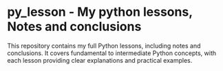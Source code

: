# py_lesson - My python lessons, Notes and conclusions #
This repository contains my full Python lessons, including notes and conclusions.
It covers fundamental to intermediate Python concepts, with each lesson providing
clear explanations and practical examples.
